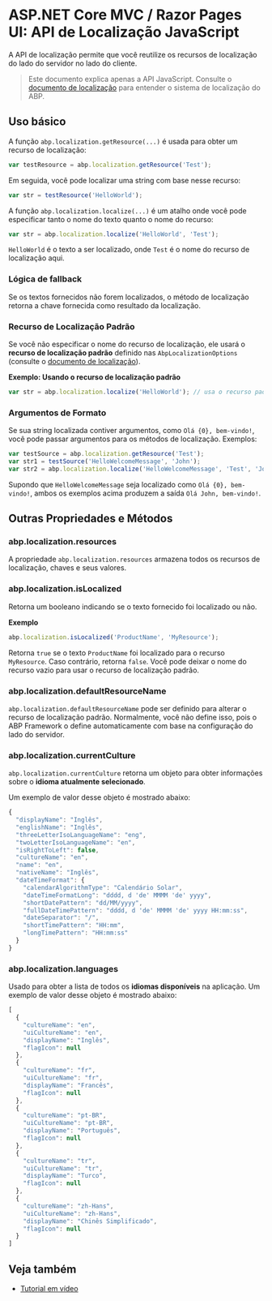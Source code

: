 # ASP.NET Core MVC / Razor Pages UI: API de Localização JavaScript

A API de localização permite que você reutilize os recursos de localização do lado do servidor no lado do cliente.

> Este documento explica apenas a API JavaScript. Consulte o [documento de localização](../../../Localization.md) para entender o sistema de localização do ABP.

## Uso básico

A função `abp.localization.getResource(...)` é usada para obter um recurso de localização:

````js
var testResource = abp.localization.getResource('Test');
````

Em seguida, você pode localizar uma string com base nesse recurso:

````js
var str = testResource('HelloWorld');
````

A função `abp.localization.localize(...)` é um atalho onde você pode especificar tanto o nome do texto quanto o nome do recurso:

````js
var str = abp.localization.localize('HelloWorld', 'Test');
````

`HelloWorld` é o texto a ser localizado, onde `Test` é o nome do recurso de localização aqui.

### Lógica de fallback

Se os textos fornecidos não forem localizados, o método de localização retorna a chave fornecida como resultado da localização.

### Recurso de Localização Padrão

Se você não especificar o nome do recurso de localização, ele usará o **recurso de localização padrão** definido nas `AbpLocalizationOptions` (consulte o [documento de localização](../../../Localization.md)).

**Exemplo: Usando o recurso de localização padrão**

````js
var str = abp.localization.localize('HelloWorld'); // usa o recurso padrão
````

### Argumentos de Formato

Se sua string localizada contiver argumentos, como `Olá {0}, bem-vindo!`, você pode passar argumentos para os métodos de localização. Exemplos:

````js
var testSource = abp.localization.getResource('Test');
var str1 = testSource('HelloWelcomeMessage', 'John');
var str2 = abp.localization.localize('HelloWelcomeMessage', 'Test', 'John');
````

Supondo que `HelloWelcomeMessage` seja localizado como `Olá {0}, bem-vindo!`, ambos os exemplos acima produzem a saída `Olá John, bem-vindo!`.

## Outras Propriedades e Métodos

### abp.localization.resources

A propriedade `abp.localization.resources` armazena todos os recursos de localização, chaves e seus valores.

### abp.localization.isLocalized

Retorna um booleano indicando se o texto fornecido foi localizado ou não.

**Exemplo**

````js
abp.localization.isLocalized('ProductName', 'MyResource');
````

Retorna `true` se o texto `ProductName` foi localizado para o recurso `MyResource`. Caso contrário, retorna `false`. Você pode deixar o nome do recurso vazio para usar o recurso de localização padrão.

### abp.localization.defaultResourceName

`abp.localization.defaultResourceName` pode ser definido para alterar o recurso de localização padrão. Normalmente, você não define isso, pois o ABP Framework o define automaticamente com base na configuração do lado do servidor.

### abp.localization.currentCulture

`abp.localization.currentCulture` retorna um objeto para obter informações sobre o **idioma atualmente selecionado**.

Um exemplo de valor desse objeto é mostrado abaixo:

````js
{
  "displayName": "Inglês",
  "englishName": "Inglês",
  "threeLetterIsoLanguageName": "eng",
  "twoLetterIsoLanguageName": "en",
  "isRightToLeft": false,
  "cultureName": "en",
  "name": "en",
  "nativeName": "Inglês",
  "dateTimeFormat": {
    "calendarAlgorithmType": "Calendário Solar",
    "dateTimeFormatLong": "dddd, d 'de' MMMM 'de' yyyy",
    "shortDatePattern": "dd/MM/yyyy",
    "fullDateTimePattern": "dddd, d 'de' MMMM 'de' yyyy HH:mm:ss",
    "dateSeparator": "/",
    "shortTimePattern": "HH:mm",
    "longTimePattern": "HH:mm:ss"
  }
}
````

### abp.localization.languages

Usado para obter a lista de todos os **idiomas disponíveis** na aplicação. Um exemplo de valor desse objeto é mostrado abaixo:

````js
[
  {
    "cultureName": "en",
    "uiCultureName": "en",
    "displayName": "Inglês",
    "flagIcon": null
  },
  {
    "cultureName": "fr",
    "uiCultureName": "fr",
    "displayName": "Francês",
    "flagIcon": null
  },
  {
    "cultureName": "pt-BR",
    "uiCultureName": "pt-BR",
    "displayName": "Português",
    "flagIcon": null
  },
  {
    "cultureName": "tr",
    "uiCultureName": "tr",
    "displayName": "Turco",
    "flagIcon": null
  },
  {
    "cultureName": "zh-Hans",
    "uiCultureName": "zh-Hans",
    "displayName": "Chinês Simplificado",
    "flagIcon": null
  }
]
````

## Veja também

* [Tutorial em vídeo](https://abp.io/video-courses/essentials/localization)